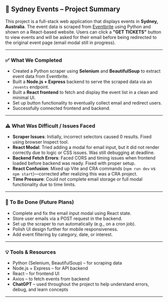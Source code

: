## 📝 Sydney Events – Project Summary

This project is a full-stack web application that displays events in **Sydney, Australia**. The event data is scraped from [Eventbrite](https://www.eventbrite.com/) using Python and shown on a React-based website. Users can click a **"GET TICKETS"** button to view events and will be asked for their email before being redirected to the original event page (email modal still in progress).

---

### ✅ What We Completed

* Created a Python scraper using **Selenium** and **BeautifulSoup** to extract event data from Eventbrite.
* Built a **Node.js + Express** backend to serve the scraped data via an `/events` endpoint.
* Built a **React frontend** to fetch and display the event list in a clean and minimal UI.
* Set up button functionality to eventually collect email and redirect users.
* Successfully connected frontend and backend.

---

### ⚠️ What Was Difficult / Issues Faced

* **Scraper Issues**: Initially, incorrect selectors caused 0 results. Fixed using browser Inspect tool.
* **React Modal**: Tried adding a modal for email input, but it did not render correctly due to logic or CSS issues. Was still debugging at deadline.
* **Backend Fetch Errors**: Faced CORS and timing issues when frontend loaded before backend was ready. Fixed with proper setup.
* **React Confusion**: Mixed up Vite and CRA commands (`npm run dev` vs `npm start`)—corrected after realizing this was a CRA project.
* **Time Pressure**: Could not complete email storage or full modal functionality due to time limits.

---

### 📌 To Be Done (Future Plans)

* Complete and fix the email input modal using React state.
* Store user emails via a POST request in the backend.
* Set up the scraper to run automatically (e.g., on a cron job).
* Polish UI design further for mobile responsiveness.
* Add event filtering by category, date, or interest.

---

### 💡 Tools & Resources

* Python (Selenium, BeautifulSoup) – for scraping data
* Node.js + Express – for API backend
* React – for frontend UI
* Axios – to fetch events from backend
* **ChatGPT** – used throughout the project to help understand errors, debug, and learn concepts

---
